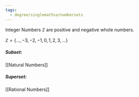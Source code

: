```yaml
---
tags:
  - degree/singlemathsa/numbersets
---
```

Integer Numbers $\mathbb{Z}$ are positive and negative whole numbers.

$\mathbb{Z}=\left\{...,-3,-2,-1,0,1,2,3,...\right\}$

##### Subset:
[[Natural Numbers]]

##### Superset:
[[Rational Numbers]]
